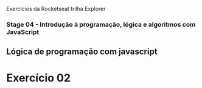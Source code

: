 Exercícios da Rocketseat trilha Explorer

### Stage 04 - Introdução à programação, lógica e algoritmos com JavaScript

## Lógica de programação com javascript

# Exercício 02
